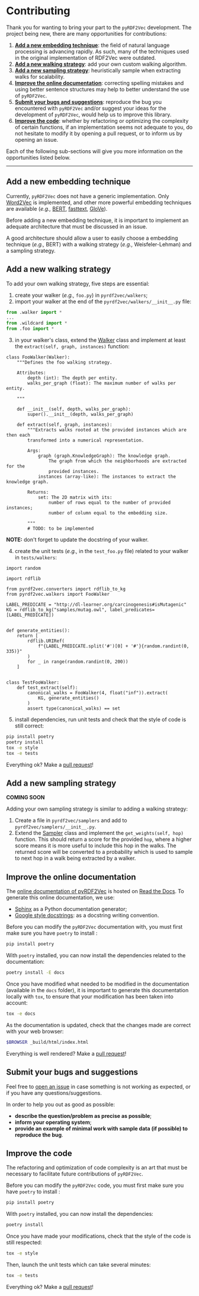 # Contributing

Thank you for wanting to bring your part to the `pyRDF2Vec` development. The project
being new, there are many opportunities for contributions:
1. [**Add a new embedding technique**](#add-a-new-embedding-technique): the field of natural language processing
   is advancing rapidly. As such, many of the techniques used in the original
   implementation of RDF2Vec were outdated.
2. [**Add a new walking strategy**](#add-a-new-walking-strategy): add your own custom walking algorithm.
3. [**Add a new sampling strategy**](#add-a-new-sampling-strategy): heuristically sample when extracting walks
   for scalability.
4. [**Improve the online documentation**](#improve-the-online-documentation): correcting spelling mistakes and using
   better sentence structures may help to better understand the use of
   `pyRDF2Vec`.
5. [**Submit your bugs and suggestions**](#submit-your-bugs-and-suggestions): reproduce the bug you encountered with
   `pyRDF2Vec` and/or suggest your ideas for the development of `pyRDF2Vec`,
   would help us to improve this library.
6. [**Improve the code**](#improve-the-code): whether by refactoring or optimizing the complexity of
   certain functions, if an implementation seems not adequate to you, do not
   hesitate to modify it by opening a pull request, or to inform us by opening
   an issue.

Each of the following sub-sections will give you more information on the
opportunities listed below.

---

## Add a new embedding technique

Currently, `pyRDF2Vec` does not have a generic implementation. Only
[Word2Vec](https://en.wikipedia.org/wiki/Word2vec) is implemented, and other
more powerful embedding techniques are available (*e.g.,* [BERT](https://en.wikipedia.org/wiki/BERT_(language_model)), [fasttext](https://fasttext.cc/), [GloVe](https://nlp.stanford.edu/projects/glove/)).

Before adding a new embedding technique, it is important to implement an
adequate architecture that must be discussed in an issue.

A good architecture should allow a user to easily choose a embedding technique
(*e.g.,* BERT) with a walking strategy (*e.g.,* Weisfeler-Lehman) and a sampling strategy.

## Add a new walking strategy

To add your own walking strategy, five steps are essential:
1. create your walker (*e.g.,* `foo.py`) in `pyrdf2vec/walkers`;
2. import your walker at the end of the `pyrdf2vec/walkers/__init__.py` file:

```python
from .walker import *
...
from .wildcard import *
from .foo import *
```

3. in your walker's class, extend the
  [Walker](https://github.com/IBCNServices/pyRDF2Vec/blob/master/pyrdf2vec/walkers/walker.py)
  class and implement at least the `extract(self, graph, instances)` function:

```python3
class FooWalker(Walker):
    """Defines the foo walking strategy.

    Attributes:
        depth (int): The depth per entity.
        walks_per_graph (float): The maximum number of walks per entity.

    """

    def __init__(self, depth, walks_per_graph):
        super().__init__(depth, walks_per_graph)

    def extract(self, graph, instances):
        """Extracts walks rooted at the provided instances which are then each
        transformed into a numerical representation.

        Args:
            graph (graph.KnowledgeGraph): The knowledge graph.
                The graph from which the neighborhoods are extracted for the
                provided instances.
            instances (array-like): The instances to extract the knowledge graph.

        Returns:
            set: The 2D matrix with its:
                number of rows equal to the number of provided instances;
                number of column equal to the embedding size.

        """
        # TODO: to be implemented
```

**NOTE:** don't forget to update the docstring of your walker.

4. create the unit tests (*e.g.,* in the `test_foo.py` file) related to your
   walker in `tests/walkers`:

```python3
import random

import rdflib

from pyrdf2vec.converters import rdflib_to_kg
from pyrdf2vec.walkers import FooWalker

LABEL_PREDICATE = "http://dl-learner.org/carcinogenesis#isMutagenic"
KG = rdflib_to_kg("samples/mutag.owl", label_predicates=[LABEL_PREDICATE])


def generate_entities():
    return [
        rdflib.URIRef(
            f"{LABEL_PREDICATE.split('#')[0] + '#'}{random.randint(0, 335)}"
        )
        for _ in range(random.randint(0, 200))
    ]


class TestFooWalker:
    def test_extract(self):
        canonical_walks = FooWalker(4, float("inf")).extract(
            KG, generate_entities()
        )
        assert type(canonical_walks) == set
```

5. install dependencies, run unit tests and check that the style of code is still correct:

```bash
pip install poetry
poetry install
tox -e style
tox -e tests
```

Everything ok? Make a [pull request](https://github.com/IBCNServices/pyRDF2Vec/pulls)!

## Add a new sampling strategy

**COMING SOON**

Adding your own sampling strategy is similar to adding a walking strategy:
1. Create a file in `pyrdf2vec/samplers` and add to `pyrdf2vec/samplers/__init__.py`.
2. Extend the [Sampler](https://github.com/IBCNServices/pyRDF2Vec/blob/samplers/rdf2vec/samplers/sampler.py)
   class and implement the `get_weights(self, hop)` function. This should return a score for the provided
   `hop`, where a higher score means it is more useful to include this hop in the walks. The returned
   score will be converted to a probability which is used to sample to next hop in a walk being extracted by
   a walker.

## Improve the online documentation

The [online documentation of
pyRDF2Vec](https://pyrdf2vec.readthedocs.io/en/latest/) is hosted on [Read the
Docs](https://readthedocs.org/). To generate this online documentation, we use:
- [Sphinx](https://www.sphinx-doc.org/en/master/) as a Python documentation generator;
- [Google style docstrings](https://www.sphinx-doc.org/en/master/usage/extensions/example_google.html):
  as a docstring writing convention.

Before you can modify the `pyRDF2Vec` documentation with, you must first make sure you have `poetry` to install :
```bash
pip install poetry
```

With `poetry` installed, you can now install the dependencies related to the documentation:
```bash
poetry install -E docs
```

Once you have modified what needed to be modified in the documentation
(available in the `docs` folder), it is important to generate this documentation
locally with `tox`, to ensure that your modification has been taken into
account:
```bash
tox -e docs
```

As the documentation is updated, check that the changes made are correct with
your web browser:
```bash
$BROWSER _build/html/index.html
```

Everything is well rendered? Make a [pull request](https://github.com/IBCNServices/pyRDF2Vec/pulls)!

## Submit your bugs and suggestions

Feel free to [open an issue](https://github.com/IBCNServices/pyRDF2Vec/issues/new) in case something
is not working as expected, or if you have any questions/suggestions.

In order to help you out as good as possible:
- **describe the question/problem as precise as possible**;
- **inform your operating system**;
- **provide an example of minimal work with sample data (if possible) to reproduce
  the bug**.

## Improve the code

The refactoring and optimization of code complexity is an art that must be
necessary to facilitate future contributions of `pyRDF2Vec`.

Before you can modify the `pyRDF2Vec` code, you must first make sure you have `poetry` to install :
```bash
pip install poetry
```

With `poetry` installed, you can now install the dependencies:
```bash
poetry install
```

Once you have made your modifications, check that the style of the code is
still respected:
```bash
tox -e style
```

Then, launch the unit tests which can take several minutes:
```bash
tox -e tests
```

Everything ok? Make a [pull request](https://github.com/IBCNServices/pyRDF2Vec/pulls)!
